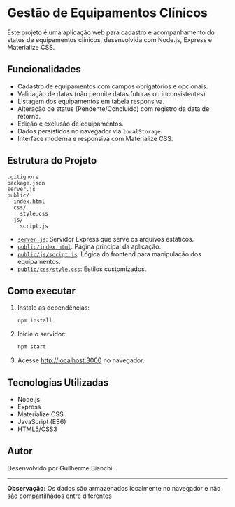# Gestão de Equipamentos Clínicos

Este projeto é uma aplicação web para cadastro e acompanhamento do status de equipamentos clínicos, desenvolvida com Node.js, Express e Materialize CSS.

## Funcionalidades

- Cadastro de equipamentos com campos obrigatórios e opcionais.
- Validação de datas (não permite datas futuras ou inconsistentes).
- Listagem dos equipamentos em tabela responsiva.
- Alteração de status (Pendente/Concluído) com registro da data de retorno.
- Edição e exclusão de equipamentos.
- Dados persistidos no navegador via `localStorage`.
- Interface moderna e responsiva com Materialize CSS.

## Estrutura do Projeto

```
.gitignore
package.json
server.js
public/
  index.html
  css/
    style.css
  js/
    script.js
```

- [`server.js`](server.js): Servidor Express que serve os arquivos estáticos.
- [`public/index.html`](public/index.html): Página principal da aplicação.
- [`public/js/script.js`](public/js/script.js): Lógica do frontend para manipulação dos equipamentos.
- [`public/css/style.css`](public/css/style.css): Estilos customizados.

## Como executar

1. Instale as dependências:
   ```sh
   npm install
   ```
2. Inicie o servidor:
   ```sh
   npm start
   ```
3. Acesse [http://localhost:3000](http://localhost:3000) no navegador.

## Tecnologias Utilizadas

- Node.js
- Express
- Materialize CSS
- JavaScript (ES6)
- HTML5/CSS3

## Autor

Desenvolvido por Guilherme Bianchi.

---

**Observação:** Os dados são armazenados localmente no navegador e não são compartilhados entre diferentes
